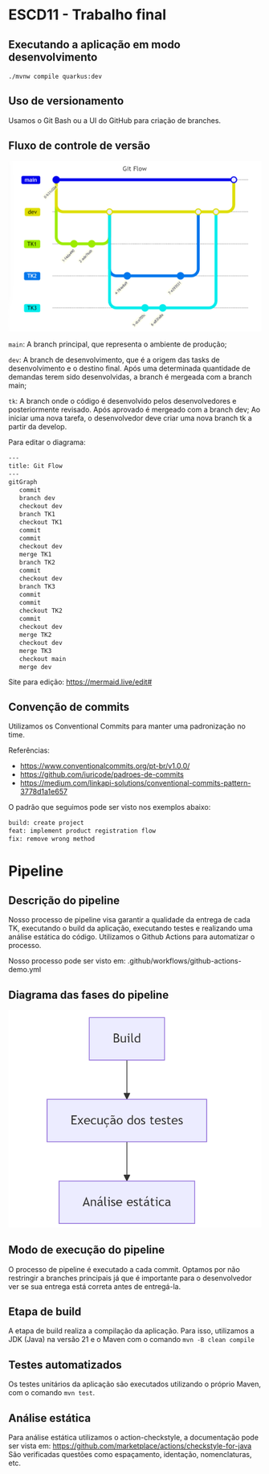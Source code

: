 # ESCD11 - Trabalho final

## Executando a aplicação em modo desenvolvimento

```shell script
./mvnw compile quarkus:dev
```

## Uso de versionamento

Usamos o Git Bash ou a UI do GitHub para criação de branches.

## Fluxo de controle de versão

![GitFlow](gitflow.png)

`main`: A branch principal, que representa o ambiente de produção;

`dev`: A branch de desenvolvimento, que é a origem das tasks de desenvolvimento e o destino final. Após uma determinada quantidade de demandas terem sido desenvolvidas, a branch é mergeada com a branch main;

`tk`: A branch onde o código é desenvolvido pelos desenvolvedores e posteriormente revisado. Após aprovado é mergeado com a branch dev; Ao iniciar uma nova tarefa, o desenvolvedor deve criar uma nova branch tk a partir da develop.

Para editar o diagrama:
```
---
title: Git Flow
---
gitGraph
   commit
   branch dev
   checkout dev
   branch TK1
   checkout TK1
   commit
   commit
   checkout dev
   merge TK1
   branch TK2
   commit
   checkout dev
   branch TK3
   commit
   commit
   checkout TK2
   commit
   checkout dev
   merge TK2
   checkout dev
   merge TK3
   checkout main
   merge dev
```
Site para edição: https://mermaid.live/edit#

## Convenção de commits
Utilizamos os Conventional Commits para manter uma padronização no time.

Referências:
- https://www.conventionalcommits.org/pt-br/v1.0.0/
- https://github.com/iuricode/padroes-de-commits
- https://medium.com/linkapi-solutions/conventional-commits-pattern-3778d1a1e657

O padrão que seguimos pode ser visto nos exemplos abaixo:
```
build: create project
feat: implement product registration flow
fix: remove wrong method
```

# Pipeline

## Descrição do pipeline
Nosso processo de pipeline visa garantir a qualidade da entrega de cada TK, executando o build da aplicação, executando testes e realizando uma análise estática do código. Utilizamos o Github Actions para automatizar o processo.

Nosso processo pode ser visto em: .github/workflows/github-actions-demo.yml

## Diagrama das fases do pipeline
![Pipeline](pipeline.png)

## Modo de execução do pipeline
O processo de pipeline é executado a cada commit. Optamos por não restringir a branches principais já que é importante para o desenvolvedor ver se sua entrega está correta antes de entregá-la.

## Etapa de build
A etapa de build realiza a compilação da aplicação. Para isso, utilizamos a JDK (Java) na versão 21 e o Maven com o comando `mvn -B clean compile`

## Testes automatizados
Os testes unitários da aplicação são executados utilizando o próprio Maven, com o comando `mvn test`.

## Análise estática
Para análise estática utilizamos o action-checkstyle, a documentação pode ser vista em: https://github.com/marketplace/actions/checkstyle-for-java
São verificadas questões como espaçamento, identação, nomenclaturas, etc.